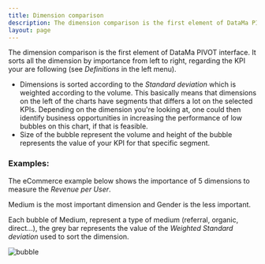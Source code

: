 ```yaml
---
title: Dimension comparison
description: The dimension comparison is the first element of DataMa PIVOT interface. It sorts all the dimension by importance from left to right.
layout: page
---
```


The dimension comparison is the first element of DataMa PIVOT interface. It sorts all the dimension by importance from left to right, regarding the KPI your are following (see *Definitions* in the left menu).

* Dimensions is sorted according to the *Standard deviation* which is weighted according to the volume. This basically means that dimensions on the left of the charts have segments that differs a lot on the selected KPIs. Depending on the dimension you're looking at, one could then identify business opportunities in increasing the performance of low bubbles on this chart, if that is feasible.  
* Size of the bubble represent the volume and height of the bubble represents the value of your KPI for that specific segment.


### Examples:

The eCommerce example below shows the importance of 5 dimensions to measure the *Revenue per User*.

Medium is the most important dimension and Gender is the less important.

Each bubble of Medium, represent a type of medium (referral, organic, direct…), the grey bar represents the value of the *Weighted Standard deviation* used to sort the dimension.

![bubble]({{site.url}}/{{site.baseurl}}/core_app/old/pivot/web_application/dashboard/dimension_importance/images/DimensionImportance-1-1024x312.jpg)
